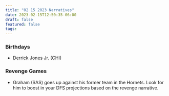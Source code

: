 ```yaml
---
title: "02 15 2023 Narratives"
date: 2023-02-15T12:50:35-06:00
draft: false
featured: false
tags: 
---
```


### Birthdays
- Derrick Jones Jr. (CHI)

### Revenge Games
- Graham (SAS) goes up against his former team in the Hornets. Look for him to boost in your DFS projections based on the revenge narrative.
